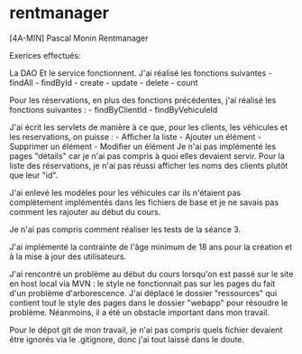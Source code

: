 # rentmanager
 [4A-MIN] Pascal Monin Rentmanager

 Exerices effectués:

 La DAO Et le service fonctionnent.
J'ai réalisé les fonctions suivantes 
    - findAll
    - findById
    - create
    - update
    - delete
    - count

Pour les réservations, en plus des fonctions précédentes, j'ai réalisé les fonctions suivantes :
    - findByClientId
    - findByVehiculeId

J'ai écrit les servlets de manière à ce que, pour les clients, les véhicules et les reservations, on puisse :
    - Afficher la liste
    - Ajouter un élément
    - Supprimer un élément
    - Modifier un élément
Je n'ai pas implémenté les pages "détails" car je n'ai pas compris à quoi elles devaient servir. Pour la liste des réservations, je n'ai pas réussi afficher les noms des clients plutôt que leur "id".

J'ai enlevé les modèles pour les véhicules car ils n'étaient pas complètement implémentés dans les fichiers de base et je ne savais pas comment les rajouter au début du cours.

Je n'ai pas compris comment réaliser les tests de la séance 3.

J'ai implémenté la contrainte de l'âge minimum de 18 ans pour la création et à la mise à jour des utilisateurs.

J'ai rencontré un problème au début du cours lorsqu'on est passé sur le site en host local via MVN : le style ne fonctionnait pas sur les pages du fait d'un problème d'arborescence. J'ai déplacé le dossier "ressources" qui contient tout le style des pages dans le dossier "webapp" pour résoudre le problème. Néanmoins, il a été un obstacle important dans mon travail.

Pour le dépot git de mon travail, je n'ai pas compris quels fichier devaient être ignorés via le .gitignore, donc j'ai tout laissé dans le doute.